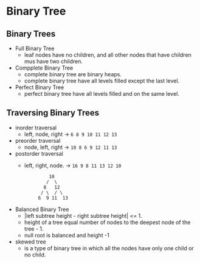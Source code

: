 # Binary Tree 

## Binary Trees
- Full Binary Tree
    * leaf nodes have no children, and all other nodes that have children mus have two children. 
- Compplete Binary Tree  
    * complete binary tree are binary heaps. 
    * complete binary tree have all levels filled except the last level.
- Perfect Binary Tree 
    * perfect binary tree have all levels filled and on the same level.
## Traversing Binary Trees 
 - inorder traversal 
    * left, node, right     -> `6 8 9 10 11 12 13`
 - preorder traversal   
    * node, left, right     -> `10 8 6 9 12 11 13` 
 - postorder traversal 
    * left, right, node.    -> `16 9 8 11 13 12 10` 

                   10
                  /  \ 
                 8   12  
                / \  / \ 
               6  9 11  13 

- Balanced Binary Tree 
    * |left subtree height - right subtree height| <= 1.
    * height of a tree equal number of nodes to the deepest node of the tree - 1. 
    * null root is balanced and height -1
- skewed tree 
    * is a type of binary tree in which all the nodes have only one child or no child. 
